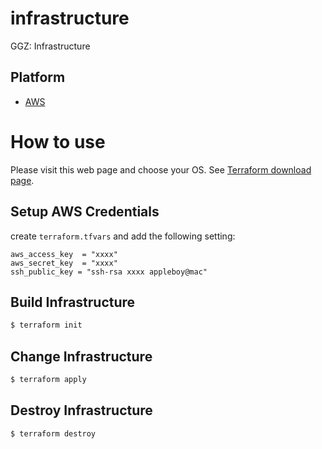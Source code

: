 # infrastructure

GGZ: Infrastructure

## Platform

* [AWS](https://aws.amazon.com/)

# How to use

Please visit this web page and choose your OS. See [Terraform download page](https://www.terraform.io/downloads.html).

## Setup AWS Credentials

create `terraform.tfvars` and add the following setting:

```
aws_access_key  = "xxxx"
aws_secret_key  = "xxxx"
ssh_public_key = "ssh-rsa xxxx appleboy@mac"
```

## Build Infrastructure

```sh
$ terraform init
```

## Change Infrastructure

```sh
$ terraform apply
```

## Destroy Infrastructure

```sh
$ terraform destroy
```

